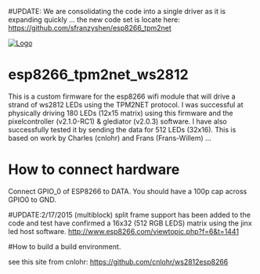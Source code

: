 #UPDATE: 
We are consolidating the code into a single driver as it is expanding quickly ... the new code set is locate here:
https://github.com/sfranzyshen/esp8266_tpm2net 

[![Logo](http://goo.gl/w71QcJ)](https://github.com/sfranzyshen/esp8266_tpm2net)
# esp8266_tpm2net_ws2812
This is a custom firmware for the esp8266 wifi module that will drive a strand of ws2812 LEDs using the TPM2NET protocol. I was successful at physically driving 180 LEDs (12x15 matrix) using this firmware and the pixelcontroller (v2.1.0-RC1) & glediator (v2.0.3) software. I have also successfully tested it by sending the data for 512 LEDs (32x16). This is based on work by Charles (cnlohr) and Frans (Frans-Willem) ...

# How to connect hardware

Connect GPIO_0 of ESP8266 to DATA. You should have a 100p cap across GPIO0 to GND.

#UPDATE:2/17/2015
(multiblock) split frame support has been added to the code and test have confirmed a 16x32 (512 RGB LEDS) matrix using the jinx led host software. http://www.esp8266.com/viewtopic.php?f=6&t=1441

#How to build a build environment.

see this site from cnlohr: https://github.com/cnlohr/ws2812esp8266
